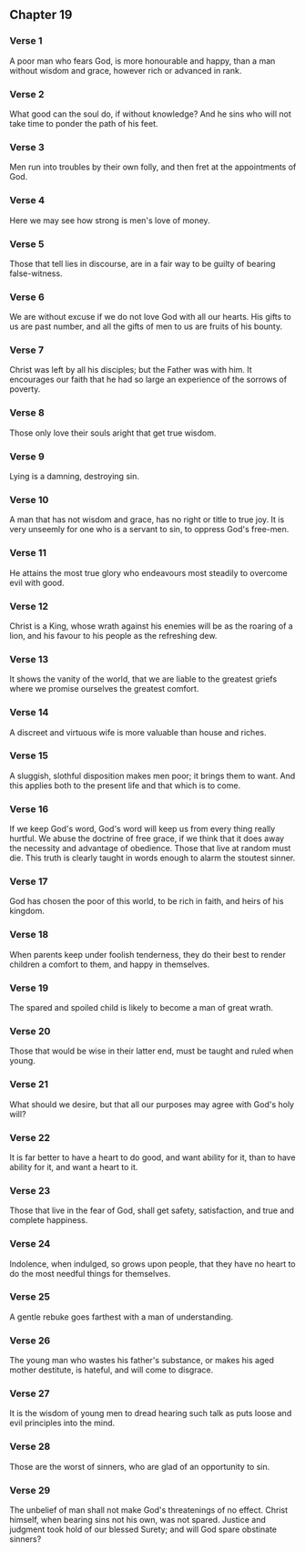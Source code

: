 ## Chapter 19


### Verse 1

A poor man who fears God, is more honourable and happy, than a man without wisdom and grace, however rich or advanced in rank.

### Verse 2

What good can the soul do, if without knowledge? And he sins who will not take time to ponder the path of his feet.

### Verse 3

Men run into troubles by their own folly, and then fret at the appointments of God.

### Verse 4

Here we may see how strong is men's love of money.

### Verse 5

Those that tell lies in discourse, are in a fair way to be guilty of bearing false-witness.

### Verse 6

We are without excuse if we do not love God with all our hearts. His gifts to us are past number, and all the gifts of men to us are fruits of his bounty.

### Verse 7

Christ was left by all his disciples; but the Father was with him. It encourages our faith that he had so large an experience of the sorrows of poverty.

### Verse 8

Those only love their souls aright that get true wisdom.

### Verse 9

Lying is a damning, destroying sin.

### Verse 10

A man that has not wisdom and grace, has no right or title to true joy. It is very unseemly for one who is a servant to sin, to oppress God's free-men.

### Verse 11

He attains the most true glory who endeavours most steadily to overcome evil with good.

### Verse 12

Christ is a King, whose wrath against his enemies will be as the roaring of a lion, and his favour to his people as the refreshing dew.

### Verse 13

It shows the vanity of the world, that we are liable to the greatest griefs where we promise ourselves the greatest comfort.

### Verse 14

A discreet and virtuous wife is more valuable than house and riches.

### Verse 15

A sluggish, slothful disposition makes men poor; it brings them to want. And this applies both to the present life and that which is to come.

### Verse 16

If we keep God's word, God's word will keep us from every thing really hurtful. We abuse the doctrine of free grace, if we think that it does away the necessity and advantage of obedience. Those that live at random must die. This truth is clearly taught in words enough to alarm the stoutest sinner.

### Verse 17

God has chosen the poor of this world, to be rich in faith, and heirs of his kingdom.

### Verse 18

When parents keep under foolish tenderness, they do their best to render children a comfort to them, and happy in themselves.

### Verse 19

The spared and spoiled child is likely to become a man of great wrath.

### Verse 20

Those that would be wise in their latter end, must be taught and ruled when young.

### Verse 21

What should we desire, but that all our purposes may agree with God's holy will?

### Verse 22

It is far better to have a heart to do good, and want ability for it, than to have ability for it, and want a heart to it.

### Verse 23

Those that live in the fear of God, shall get safety, satisfaction, and true and complete happiness.

### Verse 24

Indolence, when indulged, so grows upon people, that they have no heart to do the most needful things for themselves.

### Verse 25

A gentle rebuke goes farthest with a man of understanding.

### Verse 26

The young man who wastes his father's substance, or makes his aged mother destitute, is hateful, and will come to disgrace.

### Verse 27

It is the wisdom of young men to dread hearing such talk as puts loose and evil principles into the mind.

### Verse 28

Those are the worst of sinners, who are glad of an opportunity to sin.

### Verse 29

The unbelief of man shall not make God's threatenings of no effect. Christ himself, when bearing sins not his own, was not spared. Justice and judgment took hold of our blessed Surety; and will God spare obstinate sinners?

